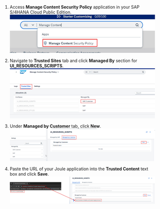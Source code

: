 1. Access **Manage Content Security Policy** application in your SAP S/4HANA Cloud Public Edition.</br>
  ![contentsecuritypolicy](1.jpg)

2. Navigate to **Trusted Sites** tab and click **Managed By** section for **UI_RESOURCES_SCRIPTS**.</br>
  ![contentsecuritypolicy](2.jpg)
   
3. Under **Managed by Customer** tab, click **New**.</br>
  ![contentsecuritypolicy](3.jpg)

4. Paste the URL of your Joule application into the **Trusted Content** text box and click **Save**.</br>
  ![contentsecuritypolicy](4.jpg)
